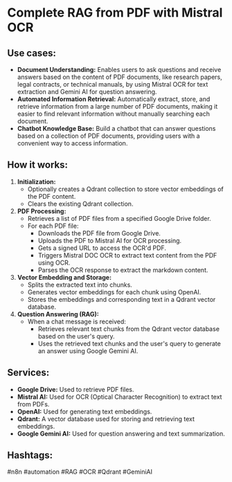 # Complete RAG from PDF with Mistral OCR

## Use cases:

- **Document Understanding:** Enables users to ask questions and receive answers based on the content of PDF documents, like research papers, legal contracts, or technical manuals, by using Mistral OCR for text extraction and Gemini AI for question answering.
- **Automated Information Retrieval:** Automatically extract, store, and retrieve information from a large number of PDF documents, making it easier to find relevant information without manually searching each document.
- **Chatbot Knowledge Base:** Build a chatbot that can answer questions based on a collection of PDF documents, providing users with a convenient way to access information.

## How it works:

1. **Initialization:**
   - Optionally creates a Qdrant collection to store vector embeddings of the PDF content.
   - Clears the existing Qdrant collection.
2. **PDF Processing:**
   - Retrieves a list of PDF files from a specified Google Drive folder.
   - For each PDF file:
     - Downloads the PDF file from Google Drive.
     - Uploads the PDF to Mistral AI for OCR processing.
     - Gets a signed URL to access the OCR'd PDF.
     - Triggers Mistral DOC OCR to extract text content from the PDF using OCR.
     - Parses the OCR response to extract the markdown content.
3. **Vector Embedding and Storage:**
   - Splits the extracted text into chunks.
   - Generates vector embeddings for each chunk using OpenAI.
   - Stores the embeddings and corresponding text in a Qdrant vector database.
4. **Question Answering (RAG):**
   - When a chat message is received:
     - Retrieves relevant text chunks from the Qdrant vector database based on the user's query.
     - Uses the retrieved text chunks and the user's query to generate an answer using Google Gemini AI.

## Services:

- **Google Drive:** Used to retrieve PDF files.
- **Mistral AI:** Used for OCR (Optical Character Recognition) to extract text from PDFs.
- **OpenAI:** Used for generating text embeddings.
- **Qdrant:** A vector database used for storing and retrieving text embeddings.
- **Google Gemini AI:** Used for question answering and text summarization.

## Hashtags:

#n8n #automation #RAG #OCR #Qdrant #GeminiAI
